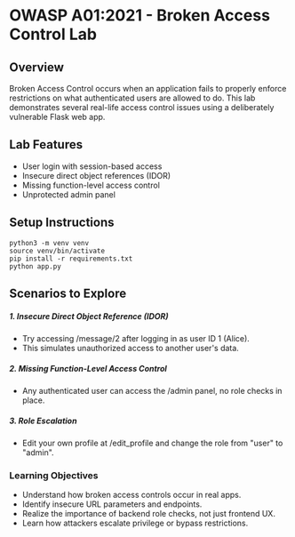 # OWASP A01:2021 - Broken Access Control Lab

## Overview

Broken Access Control occurs when an application fails to properly enforce restrictions on what authenticated users are allowed to do. This lab demonstrates several real-life access control issues using a deliberately vulnerable Flask web app.
## Lab Features

- User login with session-based access  
- Insecure direct object references (IDOR)  
- Missing function-level access control  
- Unprotected admin panel  
##  Setup Instructions

```
python3 -m venv venv
source venv/bin/activate
pip install -r requirements.txt
python app.py
```
## Scenarios to Explore
##### 1. Insecure Direct Object Reference (IDOR)
- Try accessing /message/2 after logging in as user ID 1 (Alice).
- This simulates unauthorized access to another user's data.
##### 2. Missing Function-Level Access Control
- Any authenticated user can access the /admin panel, no role checks in place.
##### 3. Role Escalation
- Edit your own profile at /edit_profile and change the role from "user" to "admin".
### Learning Objectives
- Understand how broken access controls occur in real apps.
- Identify insecure URL parameters and endpoints.
- Realize the importance of backend role checks, not just frontend UX.
- Learn how attackers escalate privilege or bypass restrictions.